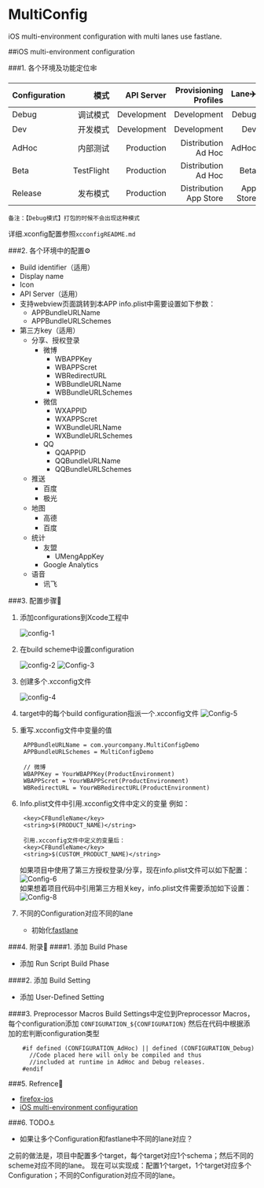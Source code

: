 # MultiConfig
iOS multi-environment configuration with multi lanes use fastlane.

##iOS multi-environment configuration

###1. 各个环境及功能定位🕸

|Configuration|模式|API Server|Provisioning Profiles|Lane✈️|
|:-------- | -------:| -------:| -------:| -------:|
|Debug|调试模式|Development|Development|Debug|
| Dev |开发模式|Development|Development| Dev |
| AdHoc |内部测试| Production | Distribution Ad Hoc | AdHoc |
| Beta |TestFlight| Production |Distribution Ad Hoc| Beta |
| Release |发布模式| Production | Distribution App Store |App Store|

`备注：【Debug模式】打包的时候不会出现这种模式`

详细.xconfig配置参照`xcconfigREADME.md`

###2. 各个环境中的配置⚙
* Build identifier（适用）
* Display name
* Icon
* API Server（适用）
* 支持webview页面跳转到本APP
	info.plist中需要设置如下参数：
	* APPBundleURLName 
	* APPBundleURLSchemes
* 第三方key（适用）
	* 分享、授权登录 
		* 微博
			* WBAPPKey
			* WBAPPScret
			* WBRedirectURL 
			* WBBundleURLName
			* WBBundleURLSchemes
		* 微信
			* WXAPPID
			* WXAPPScret 
			* WXBundleURLName
			* WXBundleURLSchemes
		* QQ
			* QQAPPID 
			* QQBundleURLName
			* QQBundleURLSchemes 
	* 推送 
		* 百度
		* 极光
	* 地图
		* 高德
		* 百度
	* 统计
		* 友盟
			* UMengAppKey 
		* Google Analytics
	* 语音
		* 讯飞 

###3. 配置步骤🐎
1. 添加configurations到Xcode工程中

	![config-1](https://cloud.githubusercontent.com/assets/3256113/15461539/3ad28774-20ee-11e6-9a2a-3a02554f260d.png)
2. 在build scheme中设置configuration
	
	![config-2](https://cloud.githubusercontent.com/assets/3256113/15461542/3ad71c80-20ee-11e6-87e5-bd26cb66facf.png)
	![Config-3](/Users/PURPLEPENG/Documents/Effective/Config-3.png)
3. 创建多个.xcconfig文件

	![config-4](https://cloud.githubusercontent.com/assets/3256113/15461541/3ad5693a-20ee-11e6-8dc1-f547e48955f4.png)
4. target中的每个build configuration指派一个.xcconfig文件
![Config-5](/Users/PURPLEPENG/Documents/Effective/Config-5.png)
5. 重写.xcconfig文件中变量的值
			
		APPBundleURLName = com.yourcompany.MultiConfigDemo
		APPBundleURLSchemes = MultiConfigDemo

		// 微博
		WBAPPKey = YourWBAPPKey(ProductEnvironment)
		WBAPPScret = YourWBAPPScret(ProductEnvironment)
		WBRedirectURL = YourWBRedirectURL(ProductEnvironment)
		
6. Info.plist文件中引用.xcconfig文件中定义的变量
	例如：
			
		<key>CFBundleName</key>
		<string>$(PRODUCT_NAME)</string>

		引用.xcconfig文件中定义的变量后：
		<key>CFBundleName</key>
		<string>$(CUSTOM_PRODUCT_NAME)</string> 

	如果项目中使用了第三方授权登录/分享，现在info.plist文件可以如下配置：
![Config-6](/Users/PURPLEPENG/Documents/Effective/Config-6.png)		
	如果想着项目代码中引用第三方相关key，info.plist文件需要添加如下设置：
![Config-8](/Users/PURPLEPENG/Documents/Effective/Config-8.png)		
7. 不同的Configuration对应不同的lane
	* 初始化[fastlane](https://github.com/fastlane/fastlane)
	
	
###4. 附录📖
####1. 添加 Build Phase
* 添加 Run Script Build Phase

####2. 添加 Build Setting
* 添加 User-Defined Setting

####3. Preprocessor Macros
Build Settings中定位到Preprocessor Macros，每个configuration添加
`CONFIGURATION_${CONFIGURATION}`
然后在代码中根据添加的宏判断configuration类型

		#if defined (CONFIGURATION_AdHoc) || defined (CONFIGURATION_Debug)
		  //Code placed here will only be compiled and thus
		  //included at runtime in AdHoc and Debug releases.
		#endif	


###5. Refrence🔗
* [firefox-ios](https://github.com/mozilla/firefox-ios)
* [iOS multi-environment configuration](http://appfoundry.be/blog/2014/07/04/Xcode-Env-Configuration/)

###6. TODO⚓️
* 如果让多个Configuration和fastlane中不同的lane对应？

之前的做法是，项目中配置多个target，每个target对应1个schema；然后不同的scheme对应不同的lane。
现在可以实现成：配置1个target，1个target对应多个Configuration；不同的Configuration对应不同的lane。

